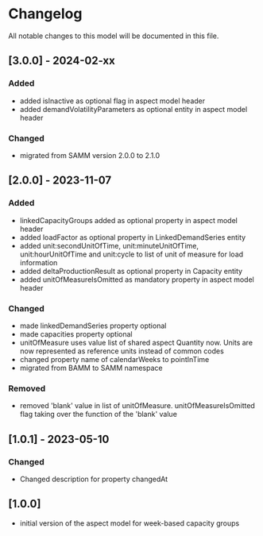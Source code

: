 # Changelog

All notable changes to this model will be documented in this file.

## [3.0.0] - 2024-02-xx

### Added

- added isInactive as optional flag in aspect model header
- added demandVolatilityParameters as optional entity in aspect model header

### Changed

- migrated from SAMM version 2.0.0 to 2.1.0

## [2.0.0] - 2023-11-07

### Added

- linkedCapacityGroups added as optional property in aspect model header
- added loadFactor as optional property in LinkedDemandSeries entity
- added unit:secondUnitOfTime, unit:minuteUnitOfTime, unit:hourUnitOfTime and unit:cycle to list of unit of measure for load information
- added deltaProductionResult as optional property in Capacity entity
- added unitOfMeasureIsOmitted as mandatory property in aspect model header

### Changed

- made linkedDemandSeries property optional
- made capacities property optional
- unitOfMeasure uses value list of shared aspect Quantity now. Units are now represented as reference units instead of common codes
- changed property name of calendarWeeks to pointInTime
- migrated from BAMM to SAMM namespace

### Removed

- removed 'blank' value in list of unitOfMeasure. unitOfMeasureIsOmitted flag taking over the function of the 'blank' value

## [1.0.1] - 2023-05-10

### Changed

- Changed description for property changedAt

## [1.0.0]

- initial version of the aspect model for week-based capacity groups